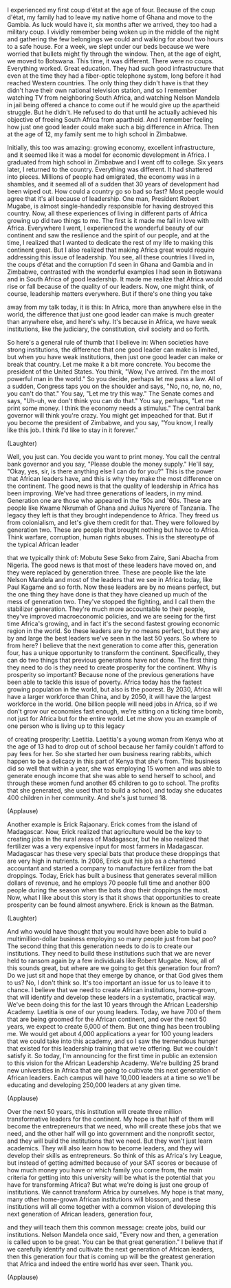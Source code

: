 
I experienced my first coup d&#39;état at the age of four.
Because of the coup d&#39;état,
my family had to leave my native home of Ghana
and move to the Gambia.
As luck would have it,
six months after we arrived,
they too had a military coup.
I vividly remember being woken
up in the middle of the night
and gathering the few belongings we could
and walking for about two hours
to a safe house.
For a week, we slept under our beds
because we were worried that bullets
might fly through the window.
Then, at the age of eight,
we moved to Botswana.
This time, it was different.
There were no coups.
Everything worked. Great education.
They had such good infrastructure
that even at the time they had
a fiber-optic telephone system,
long before it had reached Western countries.
The only thing they didn&#39;t have
is that they didn&#39;t have
their own national television station,
and so I remember watching
TV from neighboring South Africa,
and watching Nelson Mandela in jail
being offered a chance to come out
if he would give up the apartheid struggle.
But he didn&#39;t. He refused to do that
until he actually achieved his objective
of freeing South Africa from apartheid.
And I remember feeling how just one good leader
could make such a big difference in Africa.
Then at the age of 12,
my family sent me to high school in Zimbabwe.

Initially, this too was amazing:
growing economy, excellent infrastructure,
and it seemed like it was a model
for economic development in Africa.
I graduated from high school in Zimbabwe
and I went off to college.
Six years later, I returned to the country.
Everything was different.
It had shattered into pieces.
Millions of people had emigrated,
the economy was in a shambles,
and it seemed all of a sudden that 30 years
of development had been wiped out.
How could a country go so bad so fast?
Most people would agree
that it&#39;s all because of leadership.
One man, President Robert Mugabe,
is almost single-handedly responsible
for having destroyed this country.
Now, all these experiences of living in different
parts of Africa growing up
did two things to me.
The first is it made me fall in love with Africa.
Everywhere I went,
I experienced the wonderful beauty of our continent
and saw the resilience and the spirit of our people,
and at the time, I realized that I wanted to dedicate
the rest of my life to making this continent great.
But I also realized that making Africa great
would require addressing this issue of leadership.
You see, all these countries I lived in,
the coups d&#39;état
and the corruption I&#39;d seen in Ghana and Gambia
and in Zimbabwe,
contrasted with the wonderful examples I had seen
in Botswana and in South 
Africa of good leadership.
It made me realize that Africa would rise or fall
because of the quality of our leaders.
Now, one might think, of course,
leadership matters everywhere.
But if there&#39;s one thing you take

away from my talk today, it is this:
In Africa, more than anywhere else in the world,
the difference that just one good leader can make
is much greater than anywhere 
else, and here&#39;s why.
It&#39;s because in Africa, we have weak institutions,
like the judiciary, the constitution,
civil society and so forth.

So here&#39;s a general rule of thumb that I believe in:
When societies have strong institutions,
the difference that one good
leader can make is limited,
but when you have weak institutions,
then just one good leader
can make or break that country.
Let me make it a bit more concrete.
You become the president of the United States.
You think, &quot;Wow, I&#39;ve arrived.
I&#39;m the most powerful man in the world.&quot;
So you decide, perhaps let me pass a law.
All of a sudden, Congress taps you on the shoulder
and says, &quot;No, no, no, no, no, you can&#39;t do that.&quot;
You say, &quot;Let me try this way.&quot;
The Senate comes and says, &quot;Uh-uh,
we don&#39;t think you can do that.&quot;
You say, perhaps, &quot;Let me print some money.
I think the economy needs a stimulus.&quot;
The central bank governor will think you&#39;re crazy.
You might get impeached for that.
But if you become the president of Zimbabwe,
and you say, &quot;You know, I really like this job.
I think I&#39;d like to stay in it forever.&quot;

(Laughter)

Well, you just can.
You decide you want to print money.
You call the central bank governor and you say,
&quot;Please double the money supply.&quot;
He&#39;ll say, &quot;Okay, yes, sir,
is there anything else I can do for you?&quot;
This is the power that African leaders have,
and this is why they make the most difference
on the continent.
The good news is that
the quality of leadership in Africa has been improving.
We&#39;ve had three generations 
of leaders, in my mind.
Generation one are those who appeared
in the &#39;50s and &#39;60s.
These are people like Kwame Nkrumah of Ghana
and Julius Nyerere of Tanzania.
The legacy they left is that they
brought independence to Africa.
They freed us from colonialism,
and let&#39;s give them credit for that.
They were followed by generation two.
These are people that brought nothing
but havoc to Africa.
Think warfare, corruption, human rights abuses.
This is the stereotype of 
the typical African leader

that we typically think of:
Mobutu Sese Seko from Zaire,
Sani Abacha from Nigeria.
The good news is that most of
these leaders have moved on,
and they were replaced by generation three.
These are people like the late Nelson Mandela
and most of the leaders that we see in Africa today,
like Paul Kagame and so forth.
Now these leaders are by no means perfect,
but the one thing they have done is that they have
cleaned up much of the mess of generation two.
They&#39;ve stopped the fighting,
and I call them the stabilizer generation.
They&#39;re much more accountable to their people,
they&#39;ve improved macroeconomic policies,
and we are seeing for the first time
Africa&#39;s growing, and in 
fact it&#39;s the second fastest
growing economic region in the world.
So these leaders are by no means perfect,
but they are by and large
the best leaders we&#39;ve seen in the last 50 years.
So where to from here?
I believe that the next generation
to come after this, generation four,
has a unique opportunity
to transform the continent.
Specifically, they can do two things
that previous generations have not done.
The first thing they need to do
is they need to create prosperity for the continent.
Why is prosperity so important?
Because none of the previous generations
have been able to tackle this issue of poverty.
Africa today
has the fastest growing population in the world,
but also is the poorest.
By 2030, Africa will have a
larger workforce than China,
and by 2050, it will have the
largest workforce in the world.
One billion people will need jobs in Africa,
so if we don&#39;t grow our economies fast enough,
we&#39;re sitting on a ticking time bomb,
not just for Africa but for the entire world.
Let me show you an example
of one person who is living up to this legacy

of creating prosperity: Laetitia.
Laetitia&#39;s a young woman from Kenya
who at the age of 13 had to drop out of school
because her family couldn&#39;t 
afford to pay fees for her.
So she started her own business rearing rabbits,
which happen to be a delicacy in this part of Kenya
that she&#39;s from.
This business did so well that within a year,
she was employing 15 women
and was able to generate enough income
that she was able to send herself to school,
and through these women
fund another 65 children to go to school.
The profits that she generated,
she used that to build a school,
and today she educates
400 children in her community.
And she&#39;s just turned 18.

(Applause)

Another example is Erick Rajaonary.
Erick comes from the island of Madagascar.
Now, Erick realized that agriculture
would be the key to creating jobs
in the rural areas of Madagascar,
but he also realized that fertilizer was a very
expensive input for most farmers in Madagascar.
Madagascar has these very special bats
that produce these droppings
that are very high in nutrients.
In 2006, Erick quit his job 
as a chartered accountant
and started a company to manufacture
fertilizer from the bat droppings.
Today, Erick has built a business
that generates several million dollars of revenue,
and he employs 70 people full time
and another 800 people during the season
when the bats drop their droppings the most.
Now, what I like about this story
is that it shows that opportunities 
to create prosperity
can be found almost anywhere.
Erick is known as the Batman.

(Laughter)

And who would have thought that you would have
been able to build a multimillion-dollar business
employing so many people just from bat poo?
The second thing that this generation needs to do
is to create our institutions.
They need to build these institutions such that we
are never held to ransom again
by a few individuals like Robert Mugabe.
Now, all of this sounds great,
but where are we going to
get this generation four from?
Do we just sit and hope that they emerge
by chance, or that God gives them to us?
No, I don&#39;t think so.
It&#39;s too important an issue 
for us to leave it to chance.
I believe that we need to create African institutions,
home-grown, that will identify and develop
these leaders in a systematic, practical way.
We&#39;ve been doing this for the last 10 years
through the African Leadership Academy.
Laetitia is one of our young leaders.
Today, we have 700 of them 
that are being groomed
for the African continent,
and over the next 50 years,
we expect to create 6,000 of them.
But one thing has been troubling me.
We would get about 4,000 applications a year
for 100 young leaders that we could take
into this academy,
and so I saw the tremendous hunger that existed
for this leadership training that we&#39;re offering.
But we couldn&#39;t satisfy it.
So today, I&#39;m announcing for the first time in public
an extension to this vision for
the African Leadership Academy.
We&#39;re building 25 brand new universities in Africa
that are going to cultivate this next generation
of African leaders.
Each campus will have 10,000 leaders at a time
so we&#39;ll be educating and developing
250,000 leaders at any given time.

(Applause)

Over the next 50 years, this institution
will create three million transformative leaders
for the continent.
My hope is that half of them
will become the entrepreneurs that we need,
who will create these jobs that we need,
and the other half
will go into government
and the nonprofit sector,
and they will build the institutions that we need.
But they won&#39;t just learn academics.
They will also learn how to become leaders,
and they will develop their skills as entrepreneurs.
So think of this as Africa&#39;s Ivy League,
but instead of getting admitted
because of your SAT scores
or because of how much money you have
or which family you come from,
the main criteria for getting into this university
will be what is the potential that you have
for transforming Africa?
But what we&#39;re doing is 
just one group of institutions.
We cannot transform Africa by ourselves.
My hope
is that many, many other home-grown
African institutions will blossom,
and these institutions will all come together
with a common vision of developing
this next generation of African leaders,
generation four,

and they will teach them this common message:
create jobs, build our institutions.
Nelson Mandela once said,
&quot;Every now and then,
a generation is called upon to be great.
You can be that great generation.&quot;
I believe that if we carefully identify and cultivate
the next generation of African leaders,
then this generation four that is coming up
will be the greatest generation that Africa
and indeed the entire world has ever seen.
Thank you.

(Applause)

